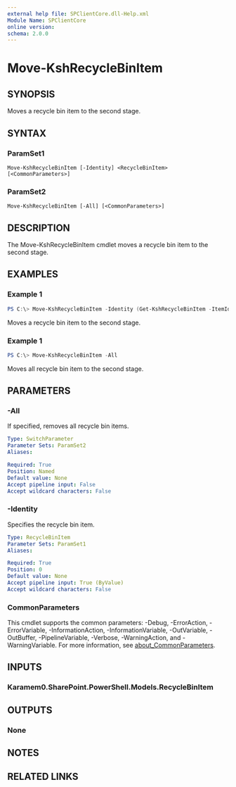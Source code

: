 ```yaml
---
external help file: SPClientCore.dll-Help.xml
Module Name: SPClientCore
online version:
schema: 2.0.0
---
```


# Move-KshRecycleBinItem

## SYNOPSIS
Moves a recycle bin item to the second stage.

## SYNTAX

### ParamSet1
```
Move-KshRecycleBinItem [-Identity] <RecycleBinItem> [<CommonParameters>]
```

### ParamSet2
```
Move-KshRecycleBinItem [-All] [<CommonParameters>]
```

## DESCRIPTION
The Move-KshRecycleBinItem cmdlet moves a recycle bin item to the second stage.

## EXAMPLES

### Example 1
```powershell
PS C:\> Move-KshRecycleBinItem -Identity (Get-KshRecycleBinItem -ItemId '77566246-6e0d-4bc7-8360-689b8743265f')
```

Moves a recycle bin item to the second stage.

### Example 1
```powershell
PS C:\> Move-KshRecycleBinItem -All
```

Moves all recycle bin item to the second stage.

## PARAMETERS

### -All
If specified, removes all recycle bin items.

```yaml
Type: SwitchParameter
Parameter Sets: ParamSet2
Aliases:

Required: True
Position: Named
Default value: None
Accept pipeline input: False
Accept wildcard characters: False
```

### -Identity
Specifies the recycle bin item.

```yaml
Type: RecycleBinItem
Parameter Sets: ParamSet1
Aliases:

Required: True
Position: 0
Default value: None
Accept pipeline input: True (ByValue)
Accept wildcard characters: False
```

### CommonParameters
This cmdlet supports the common parameters: -Debug, -ErrorAction, -ErrorVariable, -InformationAction, -InformationVariable, -OutVariable, -OutBuffer, -PipelineVariable, -Verbose, -WarningAction, and -WarningVariable. For more information, see [about_CommonParameters](http://go.microsoft.com/fwlink/?LinkID=113216).

## INPUTS

### Karamem0.SharePoint.PowerShell.Models.RecycleBinItem

## OUTPUTS

### None

## NOTES

## RELATED LINKS
